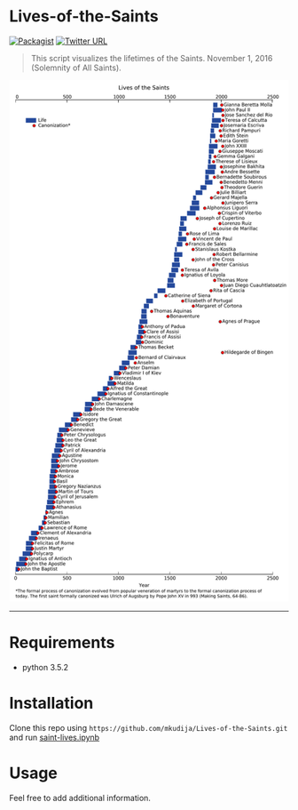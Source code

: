 # Lives-of-the-Saints
[![Packagist](https://img.shields.io/packagist/l/doctrine/orm.svg?maxAge=2592000)](https://github.com/mkudija/Lives-of-the-Saints/blob/master/LICENSE)
[![Twitter URL](https://img.shields.io/twitter/url/http/shields.io.svg?style=social&maxAge=2592000)](https://twitter.com/mkudija)

> This script visualizes the lifetimes of the Saints. November 1, 2016 (Solemnity of All Saints). 

![Saints Lives](https://github.com/mkudija/Lives-of-the-Saints/blob/master/lives-of-the-saints.png "Saints Lives")

<hr> 

# Requirements

* python 3.5.2

# Installation
Clone this repo using `https://github.com/mkudija/Lives-of-the-Saints.git` and run [saint-lives.ipynb](https://github.com/mkudija/Lives-of-the-Saints/blob/master/saint-lives.ipynb)

# Usage
Feel free to add additional information.
